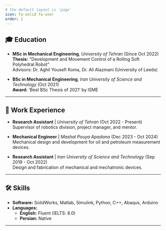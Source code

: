 ```yaml
---
# the default layout is 'page'
icon: fa-solid fa-user
order: 1
---
```


## 🎓 Education

- **MSc in Mechanical Engineering**, *University of Tehran* (Since Oct 2022)  
  **Thesis:** "Development and Movement Control of a Rolling Soft Polyhedral Robot"  
  Advisors: Dr. Aghil Yousefi Koma, Dr. Ali Alazmani (University of Leeds)

- **BSc in Mechanical Engineering**, *Iran University of Science and Technology* (Oct 2021)  
  **Award:** ‘Best BSc Thesis of 2021’ by ISME

---

## 💼 Work Experience

- **Research Assistant** | *University of Tehran* (Oct 2022 - Present)  
  Supervisor of robotics division, project manager, and mentor.

- **Mechanical Engineer** | *Mashal Pouya Apadana* (Dec 2023 - Oct 2024)  
  Mechanical design and development for oil and petroleum measurement devices.

- **Research Assistant** | *Iran University of Science and Technology* (Sep 2019 - Oct 2022)  
  Design and fabrication of mechanical and mechatronic devices.

---

## 🛠️ Skills

- **Software:** SolidWorks, Matlab, Simulink, Python, C++, Abaqus, Arduino  
- **Languages:**  
  - **English:** Fluent (IELTS: 8.0)  
  - **Persian:** Native

---